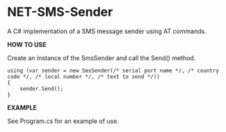 NET-SMS-Sender
==============

A C# implementation of a SMS message sender using AT commands.

**HOW TO USE**

Create an instance of the SmsSender and call the Send() method.

    using (var sender = new SmsSender(/* serial port name */, /* country code */, /* local number */, /* text to send */))
    {
        sender.Send();
    }

**EXAMPLE**

See Program.cs for an example of use.
